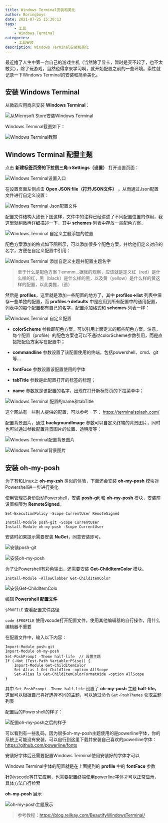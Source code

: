 ```yaml
---
title: Windows Terminal安装和美化
author: Boringboys
date: 2021-07-25 15:30:13
tags:
	- 工具
	- Windows Terminal
categories:
	- 工具安装
description: Windows Terminal安装和美化
---
```


最近撸了人生中第一台自己的游戏主机（当然除了显卡，暂时是买不起了，也不太敢买），除了玩游戏，当然也得拿来学习啊，就开始配置之前的一些环境。索性就记录一下Windows Terminal的安装和简单美化。

<!--more-->

## 安装 Windows Terminal

从微软应用商店安装 **Windows Terminal**：

![从Microsoft Store安装Windows Terminal](https://boringboys-1254394685.cos.ap-shanghai.myqcloud.com/img/Windows-Terminal-Install/%E4%BB%8EMicrosoft%20Store%E5%AE%89%E8%A3%85Windows%20Terminal.png)

Windows Terminal截图如下：

![Windows Terminal截图](https://boringboys-1254394685.cos.ap-shanghai.myqcloud.com/img/Windows-Terminal-Install/Windows%20Terminal%E6%88%AA%E5%9B%BE.png)

## Windows Terminal 配置主题

点击 **新建标签页旁的下拉倒三角->Settings（设置）** 打开设置页面：

![Windows Terminal设置入口](https://boringboys-1254394685.cos.ap-shanghai.myqcloud.com/img/Windows-Terminal-Install/Windows%20Terminal%E8%AE%BE%E7%BD%AE%E5%85%A5%E5%8F%A3.png)

在设置页面左侧点击 **Open JSON file（打开JSON文件）** ，从而通过Json配置文件进行自定义设置：

![Windows Terminal Json配置文件](https://boringboys-1254394685.cos.ap-shanghai.myqcloud.com/img/Windows-Terminal-Install/Windows%20Terminal%20Json%E9%85%8D%E7%BD%AE%E6%96%87%E4%BB%B6.png)

配置文件结构大致长下图这样，文件中的注释已经讲述了不同配置位置的作用，我这里就稍微再详细描述一下，其中 **schemes** 列表中存放一些配色方案，

![Windows Terminal 自定义主题添加的位置](https://boringboys-1254394685.cos.ap-shanghai.myqcloud.com/img/Windows-Terminal-Install/Windows%20Terminal%20%E8%87%AA%E5%AE%9A%E4%B9%89%E4%B8%BB%E9%A2%98%E6%B7%BB%E5%8A%A0%E7%9A%84%E4%BD%8D%E7%BD%AE.png)

配色方案添加的格式如下图所示，可以添加很多个配色方案，并给他们定义对应的名字，方便在自定义配置中引用：

![Windows Terminal 添加自定义主题并配置主题名字](https://boringboys-1254394685.cos.ap-shanghai.myqcloud.com/img/Windows-Terminal-Install/Windows%20Terminal%20%E6%B7%BB%E5%8A%A0%E8%87%AA%E5%AE%9A%E4%B9%89%E4%B8%BB%E9%A2%98%E5%B9%B6%E9%85%8D%E7%BD%AE%E4%B8%BB%E9%A2%98%E5%90%8D%E5%AD%97.png)

> 至于什么是配色方案？emmm...据我的观察，应该就是定义红（red）是什么样的红，黑（black）是什么样的黑，以及黄（yellow）是什么样的黄这样的配置，以此类推，（逃）

然后是 **profiles**，这里就是添加一些配置的地方了，其中 **profiles->list** 列表中保存一些单独的配置，而 **profiles->defaults** 中是应用到所有配置中的通用配置，列表中的每个配置都有自己的名字，配置添加格式和 **schemes** 列表一样：

![Windows Terminal 自定义配置](https://boringboys-1254394685.cos.ap-shanghai.myqcloud.com/img/Windows-Terminal-Install/Windows%20Terminal%20%E8%87%AA%E5%AE%9A%E4%B9%89%E9%85%8D%E7%BD%AE.png)

- **colorScheme** 参数即配色方案，可以引用上面定义的那些配色方案。注意，每个配置（profile）的配色方案也可以不通过colorScheme参数引用，而是直接把配色方案写在配置中；

- **commandline** 参数设置了该配置使用的终端，包括powershell、cmd、git等...

- **fontFace** 参数设置该配置使用的字体

- **tabTitle** 参数是此配置打开的标签的标题；

- **name** 参数就是该配置的名字，出现在打开新标签页的下拉菜单中；

![Windows Terminal 配置的name和tabTitle](https://boringboys-1254394685.cos.ap-shanghai.myqcloud.com/img/Windows-Terminal-Install/Windows%20Terminal%20%E9%85%8D%E7%BD%AE%E7%9A%84name%E5%92%8CtabTitle.png)

这个网站有一些别人提供的配置，可以参考一下：
https://terminalsplash.com/

配置背景图片，通过 **backgroundImage** 参数可以自定义终端的背景图片，同时也可以通过参数配置背景图片的位置、透明度等：

![Windows Terminal配置背景图片](https://boringboys-1254394685.cos.ap-shanghai.myqcloud.com/img/Windows-Terminal-Install/Windows%20Terminal%20%E9%85%8D%E7%BD%AE%E8%83%8C%E6%99%AF%E5%9B%BE%E7%89%87.png)

![Windows Terminal背景图片](https://boringboys-1254394685.cos.ap-shanghai.myqcloud.com/img/Windows-Terminal-Install/Windows%20Terminal%20%E8%83%8C%E6%99%AF%E5%9B%BE%E7%89%87.png)

## 安装 oh-my-posh

为了有和Linux上 **oh-my-zsh** 类似的体验，下面还会安装 **oh-my-posh** 模块对Powershell进一步进行美化

使用管理员身份启动Powershell，安装 **posh-git** 和 **oh-my-posh** 模块，安装前设置权限为 **RemoteSigned**。

```
Set-ExecutionPolicy -Scope CurrentUser RemoteSigned
```

```
Install-Module posh-git -Scope CurrentUser
Install-Module oh-my-posh -Scope CurrentUser
```

安装时如果提示需要安装 **NuGet**，同意安装即可。

![安装posh-git](https://boringboys-1254394685.cos.ap-shanghai.myqcloud.com/img/Windows-Terminal-Install/%E5%AE%89%E8%A3%85posh-git.png)

![安装oh-my-posh](https://boringboys-1254394685.cos.ap-shanghai.myqcloud.com/img/Windows-Terminal-Install/%E5%AE%89%E8%A3%85oh-my-posh.png)

为了让Powershell有彩色输出，还需要安装 **Get-ChildItemColor** 模块。

```
Install-Module -AllowClobber Get-ChildItemColor
```

![安装Get-ChildItemColo](https://boringboys-1254394685.cos.ap-shanghai.myqcloud.com/img/Windows-Terminal-Install/%E5%AE%89%E8%A3%85Get-ChildItemColor.png)

编辑 **Powershell 配置文件** 

`$PROFILE` 查看配置文件路径

`code $PROFILE` 使用vscode打开配置文件，使用其他编辑器的自行操作，用什么编辑器不重要

在配置文件中，输入以下内容：

```
Import-Module posh-git
Import-Module oh-my-posh
Set-PoshPrompt -Theme half-life  // 设置主题
If (-Not (Test-Path Variable:PSise)) {
    Import-Module Get-ChildItemColor
    Set-Alias l Get-ChildItem -option AllScope
    Set-Alias ls Get-ChildItemColorFormatWide -option AllScope
}
```

其中 `Set-PoshPrompt -Theme half-life` 设置了 **oh-my-posh** 主题 **half-life**，这里可以根据自己喜好选择不同的主题，可以通过命令 `Get-PoshThemes` 获取主题列表

配置后的Powershell的样子：

![配置oh-my-posh之后的样子](https://boringboys-1254394685.cos.ap-shanghai.myqcloud.com/img/Windows-Terminal-Install/%E9%85%8D%E7%BD%AEoh-my-posh%E4%B9%8B%E5%90%8E%E7%9A%84%E6%A0%B7%E5%AD%90.png)

可以看到有一些乱码，因为很多oh-my-posh主题使用的是powerline字体，你的系统上可能没有安装，可以自行到这里下载并安装自己喜欢的powerline字体：https://github.com/powerline/fonts

安装好字体后还需要配置Windows Terminal使用安装好的字体才可以

Windows Terminal字体的配置就是在上面提到的 **profile** 中的 **fontFace** 参数

针对vscode等其它应用，也需要配置终端使用powerline字体才可以正常显示，具体方法自行检索

**oh-my-posh** 展示

![oh-my-posh主题展示](https://boringboys-1254394685.cos.ap-shanghai.myqcloud.com/img/Windows-Terminal-Install/oh-my-posh%E4%B8%BB%E9%A2%98%E5%B1%95%E7%A4%BA.png)

>参考教程：https://blog.reilkay.com/BeautifyWindowsTerminal/